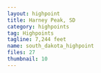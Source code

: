 ```yaml
---
layout: highpoint
title: Harney Peak, SD
category: highpoints
tag: Highpoints
tagline: 7,244 feet
name: south_dakota_highpoint
files: 27
thumbnail: 10
---
```

